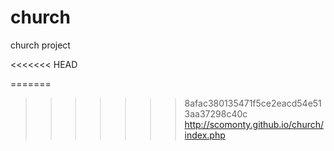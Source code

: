 # church
church project

<<<<<<< HEAD

=======
>>>>>>> 8afac380135471f5ce2eacd54e513aa37298c40c
http://scomonty.github.io/church/index.php
